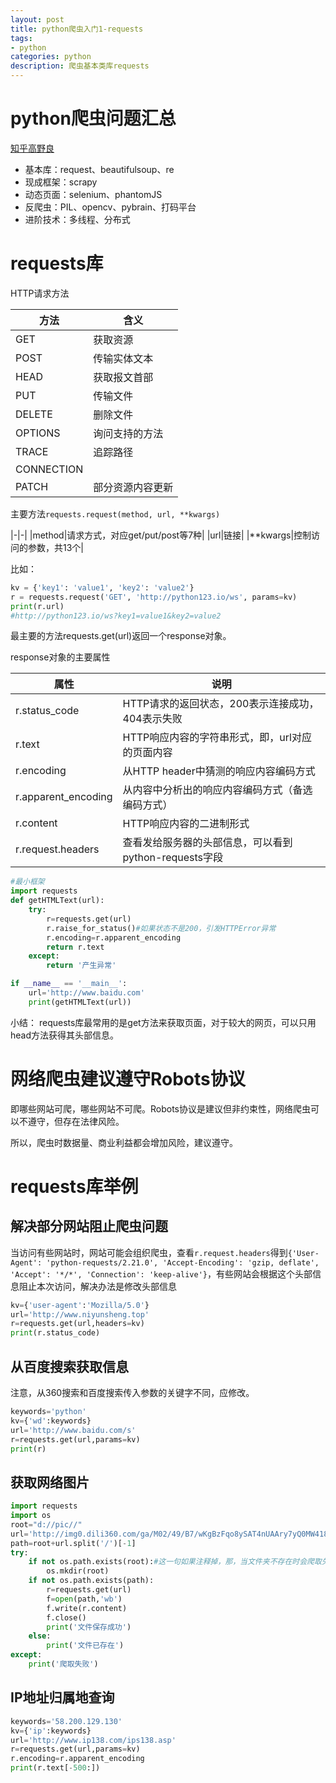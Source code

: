 ```yaml
---
layout: post
title: python爬虫入门1-requests
tags:
- python
categories: python
description: 爬虫基本类库requests
---
```

# python爬虫问题汇总
[知乎高野良](https://www.zhihu.com/question/20899988/answer/58388759)

* 基本库：request、beautifulsoup、re
* 现成框架：scrapy
* 动态页面：selenium、phantomJS
* 反爬虫：PIL、opencv、pybrain、打码平台
* 进阶技术：多线程、分布式

# requests库
HTTP请求方法

|方法|含义|
|-|-|
|GET|获取资源|
|POST|传输实体文本|
|HEAD|获取报文首部|
|PUT|传输文件|
|DELETE|删除文件|
|OPTIONS|询问支持的方法|
|TRACE|追踪路径|
|CONNECTION||
|PATCH|部分资源内容更新|


主要方法`requests.request(method, url, **kwargs)`

|-|-|
|method|请求方式，对应get/put/post等7种|
|url|链接|
|**kwargs|控制访问的参数，共13个|

比如：
```python
kv = {'key1': 'value1', 'key2': 'value2'}
r = requests.request('GET', 'http://python123.io/ws', params=kv)
print(r.url)
#http://python123.io/ws?key1=value1&key2=value2
```

最主要的方法requests.get(url)返回一个response对象。

response对象的主要属性

|属性|说明|
|-|-|
|r.status_code|HTTP请求的返回状态，200表示连接成功，404表示失败|
|r.text|HTTP响应内容的字符串形式，即，url对应的页面内容|
|r.encoding|从HTTP header中猜测的响应内容编码方式|
|r.apparent_encoding|从内容中分析出的响应内容编码方式（备选编码方式）|
|r.content|HTTP响应内容的二进制形式|
|r.request.headers|查看发给服务器的头部信息，可以看到python-requests字段|


```python
#最小框架
import requests
def getHTMLText(url):
    try:
        r=requests.get(url)
        r.raise_for_status()#如果状态不是200，引发HTTPError异常
        r.encoding=r.apparent_encoding
        return r.text
    except:
        return '产生异常'

if __name__ == '__main__':
    url='http://www.baidu.com'
    print(getHTMLText(url))
```

小结：
requests库最常用的是get方法来获取页面，对于较大的网页，可以只用head方法获得其头部信息。



# 网络爬虫建议遵守Robots协议
即哪些网站可爬，哪些网站不可爬。Robots协议是建议但非约束性，网络爬虫可以不遵守，但存在法律风险。

所以，爬虫时数据量、商业利益都会增加风险，建议遵守。

# requests库举例

## 解决部分网站阻止爬虫问题

当访问有些网站时，网站可能会组织爬虫，查看`r.request.headers`得到`{'User-Agent': 'python-requests/2.21.0', 'Accept-Encoding': 'gzip, deflate', 'Accept': '*/*', 'Connection': 'keep-alive'}`，有些网站会根据这个头部信息阻止本次访问，解决办法是修改头部信息

```python
kv={'user-agent':'Mozilla/5.0'}
url='http://www.niyunsheng.top'
r=requests.get(url,headers=kv)
print(r.status_code)
```

## 从百度搜索获取信息
注意，从360搜索和百度搜索传入参数的关键字不同，应修改。
```python
keywords='python'
kv={'wd':keywords}
url='http://www.baidu.com/s'
r=requests.get(url,params=kv)
print(r)
```
## 获取网络图片

```python
import requests
import os
root="d://pic//"
url='http://img0.dili360.com/ga/M02/49/B7/wKgBzFqo8ySAT4nUAAry7yQ0MW4188.tub.jpg'
path=root+url.split('/')[-1]
try:
    if not os.path.exists(root):#这一句如果注释掉，那，当文件夹不存在时会爬取失败
        os.mkdir(root)
    if not os.path.exists(path):
        r=requests.get(url)
        f=open(path,'wb')
        f.write(r.content)
        f.close()
        print('文件保存成功')
    else:
        print('文件已存在')
except:
    print('爬取失败')
```

## IP地址归属地查询
```python
keywords='58.200.129.130'
kv={'ip':keywords}
url='http://www.ip138.com/ips138.asp'
r=requests.get(url,params=kv)
r.encoding=r.apparent_encoding
print(r.text[-500:])
```
